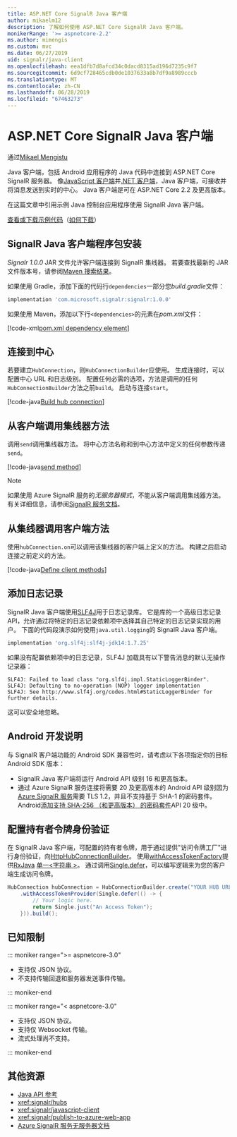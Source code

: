 ```yaml
---
title: ASP.NET Core SignalR Java 客户端
author: mikaelm12
description: 了解如何使用 ASP.NET Core SignalR Java 客户端。
monikerRange: '>= aspnetcore-2.2'
ms.author: mimengis
ms.custom: mvc
ms.date: 06/27/2019
uid: signalr/java-client
ms.openlocfilehash: eea1dfb7d8afcd34c0dacd8315ad196d7235c9f7
ms.sourcegitcommit: 6d9cf728465cdb0de1037633a8b7df9a8989cccb
ms.translationtype: MT
ms.contentlocale: zh-CN
ms.lasthandoff: 06/28/2019
ms.locfileid: "67463273"
---
```

# <a name="aspnet-core-signalr-java-client"></a>ASP.NET Core SignalR Java 客户端

通过[Mikael Mengistu](https://twitter.com/MikaelM_12)

Java 客户端，包括 Android 应用程序的 Java 代码中连接到 ASP.NET Core SignalR 服务器。 像[JavaScript 客户端](xref:signalr/javascript-client)并[.NET 客户端](xref:signalr/dotnet-client)，Java 客户端，可接收并将消息发送到实时的中心。 Java 客户端是可在 ASP.NET Core 2.2 及更高版本。

在这篇文章中引用示例 Java 控制台应用程序使用 SignalR Java 客户端。

[查看或下载示例代码](https://github.com/aspnet/AspNetCore.Docs/tree/master/aspnetcore/signalr/java-client/sample)（[如何下载](xref:index#how-to-download-a-sample)）

## <a name="install-the-signalr-java-client-package"></a>SignalR Java 客户端程序包安装

*Signalr 1.0.0* JAR 文件允许客户端连接到 SignalR 集线器。 若要查找最新的 JAR 文件版本号，请参阅[Maven 搜索结果](https://search.maven.org/search?q=g:com.microsoft.signalr%20AND%20a:signalr)。

如果使用 Gradle，添加下面的代码行`dependencies`一部分您*build.gradle*文件：

```gradle
implementation 'com.microsoft.signalr:signalr:1.0.0'
```

如果使用 Maven，添加以下行`<dependencies>`的元素在*pom.xml*文件：

[!code-xml[pom.xml dependency element](java-client/sample/pom.xml?name=snippet_dependencyElement)]

## <a name="connect-to-a-hub"></a>连接到中心

若要建立`HubConnection`，则`HubConnectionBuilder`应使用。 生成连接时，可以配置中心 URL 和日志级别。 配置任何必需的选项，方法是调用的任何`HubConnectionBuilder`方法之前`build`。 启动与连接`start`。

[!code-java[Build hub connection](java-client/sample/src/main/java/Chat.java?range=16-17)]

## <a name="call-hub-methods-from-client"></a>从客户端调用集线器方法

调用`send`调用集线器方法。 将中心方法名称和到中心方法中定义的任何参数传递`send`。

[!code-java[send method](java-client/sample/src/main/java/Chat.java?range=28)]

> [!NOTE]
> 如果使用 Azure SignalR 服务的*无服务器模式*，不能从客户端调用集线器方法。 有关详细信息，请参阅[SignalR 服务文档](/azure/azure-signalr/signalr-concept-serverless-development-config)。

## <a name="call-client-methods-from-hub"></a>从集线器调用客户端方法

使用`hubConnection.on`可以调用该集线器的客户端上定义的方法。 构建之后启动连接之前定义的方法。

[!code-java[Define client methods](java-client/sample/src/main/java/Chat.java?range=19-21)]

## <a name="add-logging"></a>添加日志记录

SignalR Java 客户端使用[SLF4J](https://www.slf4j.org/)用于日志记录库。 它是库的一个高级日志记录 API，允许通过将特定的日志记录依赖项中选择其自己特定的日志记录实现的用户。 下面的代码段演示如何使用`java.util.logging`的 SignalR Java 客户端。

```gradle
implementation 'org.slf4j:slf4j-jdk14:1.7.25'
```

如果没有配置依赖项中的日志记录，SLF4J 加载具有以下警告消息的默认无操作记录器：

```
SLF4J: Failed to load class "org.slf4j.impl.StaticLoggerBinder".
SLF4J: Defaulting to no-operation (NOP) logger implementation
SLF4J: See http://www.slf4j.org/codes.html#StaticLoggerBinder for further details.
```

这可以安全地忽略。

## <a name="android-development-notes"></a>Android 开发说明

与 SignalR 客户端功能的 Android SDK 兼容性时，请考虑以下各项指定你的目标 Android SDK 版本：

* SignalR Java 客户端将运行 Android API 级别 16 和更高版本。
* 通过 Azure SignalR 服务连接将需要 20 及更高版本的 Android API 级别因为[Azure SignalR 服务](/azure/azure-signalr/signalr-overview)需要 TLS 1.2，并且不支持基于 SHA-1 的密码套件。 Android[添加支持 SHA-256 （和更高版本） 的密码套件](https://developer.android.com/reference/javax/net/ssl/SSLSocket)API 20 级中。

## <a name="configure-bearer-token-authentication"></a>配置持有者令牌身份验证

在 SignalR Java 客户端，可配置的持有者令牌，用于通过提供"访问令牌工厂"进行身份验证，向[HttpHubConnectionBuilder](/java/api/com.microsoft.signalr._http_hub_connection_builder?view=aspnet-signalr-java)。 使用[withAccessTokenFactory](/java/api/com.microsoft.signalr._http_hub_connection_builder.withaccesstokenprovider?view=aspnet-signalr-java#com_microsoft_signalr__http_hub_connection_builder_withAccessTokenProvider_Single_String__)提供[RxJava](https://github.com/ReactiveX/RxJava) [单一\<字符串 >](http://reactivex.io/documentation/single.html)。 通过调用[Single.defer](http://reactivex.io/RxJava/javadoc/io/reactivex/Single.html#defer-java.util.concurrent.Callable-)，可以编写逻辑来为您的客户端生成访问令牌。

```java
HubConnection hubConnection = HubConnectionBuilder.create("YOUR HUB URL HERE")
    .withAccessTokenProvider(Single.defer(() -> {
        // Your logic here.
        return Single.just("An Access Token");
    })).build();
```

## <a name="known-limitations"></a>已知限制

::: moniker range=">= aspnetcore-3.0"

* 支持仅 JSON 协议。
* 不支持传输回退和服务器发送事件传输。

::: moniker-end

::: moniker range="< aspnetcore-3.0"

* 支持仅 JSON 协议。
* 支持仅 Websocket 传输。
* 流式处理尚不支持。

::: moniker-end

## <a name="additional-resources"></a>其他资源

* [Java API 参考](/java/api/com.microsoft.signalr?view=aspnet-signalr-java)
* <xref:signalr/hubs>
* <xref:signalr/javascript-client>
* <xref:signalr/publish-to-azure-web-app>
* [Azure SignalR 服务无服务器文档](/azure/azure-signalr/signalr-concept-serverless-development-config)
